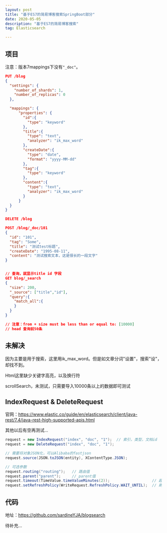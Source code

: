 ```yaml
---
layout: post
title: "基于ES7的简易博客搜索SpringBoot部分"
date: 2020-05-05
description: "基于ES7的简易博客搜索"
tag: Elasticsearch

---
```


## 项目

注意：版本7mappings下没有`"_doc"`。

```json
PUT /blog
{
  "settings": {
	"number_of_shards": 1,
	"number_of_replicas": 0
  },

  "mappings": {
      "properties": {
        "id":{
          "type": "keyword"
        },
        "title":{
          "type": "text",
          "analyzer": "ik_max_word"
        },
        "createDate":{
          "type": "date",
          "format": "yyyy-MM-dd"
        },
        "tag":{
          "type": "keyword"
        },
        "content":{
          "type": "text",
          "analyzer": "ik_max_word"
        }
      }
  }
}

DELETE /blog

POST /blog/_doc/101
{
  "id": "101",
  "tag": "Some",
  "title": "测试test标题",
  "createDate": "1995-08-11",
  "content": "测试搜索文本，这是很长的一段文字"
}


// 查询，就显示title id 字段
GET blog/_search
{
  "size": 200,
  "_source": ["title","id"],
  "query":{
    "match_all":{
    }
  }
}

// 注意：from + size must be less than or equal to: [10000]
// head 查询前50条
```



## 未解决

因为主要是用于搜索，这里用ik_max_word。但是如文章分词"设置"，搜索"设"，却找不到。

Html这里缺少关键字高亮，以及换行符

scrollSearch，未测试，只需要导入10000条以上的数据即可测试


## IndexRequest & DeleteRequest

官网：https://www.elastic.co/guide/en/elasticsearch/client/java-rest/7.4/java-rest-high-supported-apis.html

其他以后有空再测试...

```java
request = new IndexRequest("index", "doc", "1");  // 索引，类型，文档id  
request = new DeleteRequest("index", "doc", "1"); 

// 需要将对象JSON化，可以Alibaba的fastjson
request.source(JSON.toJSON(entity), XContentType.JSON);

// 可选参数
request.routing("routing");   // 路由值
request.parent("parent");     // parent值
request.timeout(TimeValue.timeValueMinutes(2));                   // 超时
request.setRefreshPolicy(WriteRequest.RefreshPolicy.WAIT_UNTIL);  // 刷新策略
```


## 代码

地址：https://github.com/sardineYJA/blogsearch

待补充...

